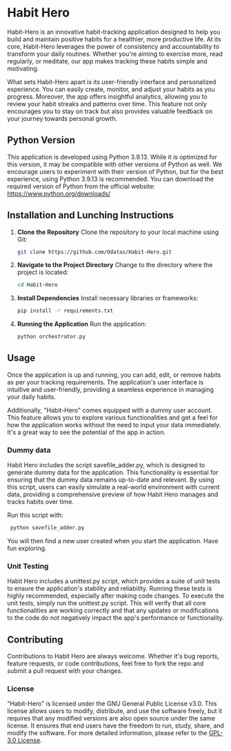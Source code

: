 # Habit Hero

Habit-Hero is an innovative habit-tracking application designed to help you build and maintain positive habits for a healthier, more productive life. At its core, Habit-Hero leverages the power of consistency and accountability to transform your daily routines. Whether you're aiming to exercise more, read regularly, or meditate, our app makes tracking these habits simple and motivating.

What sets Habit-Hero apart is its user-friendly interface and personalized experience. You can easily create, monitor, and adjust your habits as you progress. Moreover, the app offers insightful analytics, allowing you to review your habit streaks and patterns over time. This feature not only encourages you to stay on track but also provides valuable feedback on your journey towards personal growth.

## Python Version

This application is developed using Python 3.9.13. While it is optimized for this version, it may be compatible with other versions of Python as well. We encourage users to experiment with their version of Python, but for the best experience, using Python 3.9.13 is recommended. You can download the required version of Python from the official website: https://www.python.org/downloads/

## Installation and Lunching Instructions

1. **Clone the Repository**
   Clone the repository to your local machine using Git:
   ```bash
   git clone https://github.com/Odatas/Habit-Hero.git
   ```

2. **Navigate to the Project Directory**
   Change to the directory where the project is located:
   ```bash
   cd Habit-Hero
   ```

3. **Install Dependencies**
   Install necessary libraries or frameworks:
   ```bash
   pip install -r requirements.txt
   ```

4. **Running the Application**
   Run the application:
   ```bash
   python orchestrator.py
   ```


## Usage

Once the application is up and running, you can add, edit, or remove habits as per your tracking requirements. The application's user interface is intuitive and user-friendly, providing a seamless experience in managing your daily habits.

Additionally, "Habit-Hero" comes equipped with a dummy user account. This feature allows you to explore various functionalities and get a feel for how the application works without the need to input your data immediately. It's a great way to see the potential of the app in action.

### Dummy data
Habit Hero includes the script savefile_adder.py, which is designed to generate dummy data for the application. This functionality is essential for ensuring that the dummy data remains up-to-date and relevant. By using this script, users can easily simulate a real-world environment with current data, providing a comprehensive preview of how Habit Hero manages and tracks habits over time.

Run this script with:

  ```bash
   python savefile_adder.py
   ```

You will then find a new user created when you start the application. Have fun exploring.
 
 
### Unit Testing

Habit Hero includes a unittest.py script, which provides a suite of unit tests to ensure the application's stability and reliability. Running these tests is highly recommended, especially after making code changes. To execute the unit tests, simply run the unittest.py script. This will verify that all core functionalities are working correctly and that any updates or modifications to the code do not negatively impact the app's performance or functionality.
 
## Contributing

Contributions to Habit Hero are always welcome. Whether it's bug reports, feature requests, or code contributions, feel free to fork the repo and submit a pull request with your changes.

### License

"Habit-Hero" is licensed under the GNU General Public License v3.0. This license allows users to modify, distribute, and use the software freely, but it requires that any modified versions are also open source under the same license. It ensures that end users have the freedom to run, study, share, and modify the software. For more detailed information, please refer to the [GPL-3.0 License](https://www.gnu.org/licenses/gpl-3.0.en.html).


